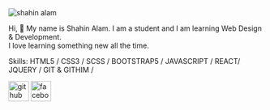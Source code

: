  <img src="https://mytechdecisions.com/wp-content/uploads/2019/10/AdobeStock_256229414.jpg" alt="shahin alam" />
 
Hi, 👋 My name is Shahin Alam. I am a student and I am learning Web Design & Development.  
I love learning something new all the time.

Skills: HTML5 / CSS3 / SCSS /  BOOTSTRAP5 / JAVASCRIPT / REACT/  JQUERY / GIT & GITHIM / 
 
[<img src='https://cdn.jsdelivr.net/npm/simple-icons@3.0.1/icons/github.svg' alt='github' height='40'>](https://github.com/https://github.com/shahinalam291)  [<img src='https://cdn.jsdelivr.net/npm/simple-icons@3.0.1/icons/facebook.svg' alt='facebook' height='40'>](https://www.facebook.com/https://www.facebook.com/profile.php?id=100045109110636)  

